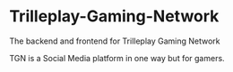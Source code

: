 # Trilleplay-Gaming-Network
The backend and frontend for Trilleplay Gaming Network

TGN is a Social Media platform in one way but for gamers.
